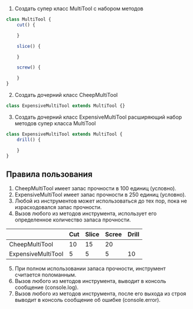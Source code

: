 1. Создать супер класс MultiTool c набором методов

```javascript
class MultiTool {
	cut() {

	}

	slice() {

	}

	screw() {

	}
}
```

2. Создать дочерний класс CheepMultiTool

```javascript
class ExpensiveMultiTool extends MultiTool {}
```

3. Создать дочерний класс ExpensiveMultiTool расширяющий набор методов супер класса MultiTool

```javascript
class ExpensiveMultiTool extends MultiTool {
	drill() {

	}
}
```

## Правила пользования

1. CheepMultiTool имеет запас прочности в 100 единиц (условно).
2. ExpensiveMultiTool имеет запас прочности в 250 единиц (условно).
3. Любой из инструментов может использоваться до тех пор, пока не израсходовался запас прочности.
4. Вызов любого из методов инструмента, использует его определенное количество запаса прочности.


|                    | Cut | Slice | Scree | Drill |
| ------------------ | --- | ----- | ----- | ----- |
| CheepMultiTool     | 10  | 15    | 20    |       |
| ExpensiveMultiTool | 5   | 5     | 5     | 10    |

5. При полном использовании запаса прочности, инструмент считается поломанным. 
6. Вызов любого из методов инструмента, выводит в консоль сообщение (console.log).
7. Вызов любого из методов инструмента, после его выхода из строя выводит в консоль сообщение об ошибке (console.error).